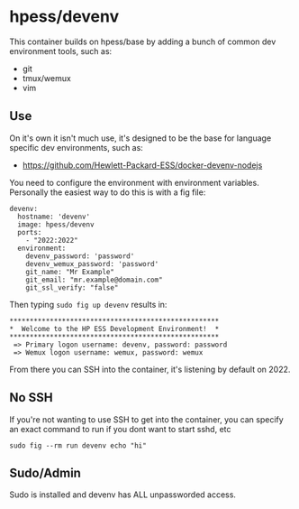# hpess/devenv
This container builds on hpess/base by adding a bunch of common dev environment tools, such as:
 - git
 - tmux/wemux
 - vim

## Use
On it's own it isn't much use, it's designed to be the base for language specific dev environments, such as: 
 - https://github.com/Hewlett-Packard-ESS/docker-devenv-nodejs

You need to configure the environment with environment variables.  Personally the easiest way to do this is with a fig file:
```
devenv:
  hostname: 'devenv'
  image: hpess/devenv
  ports:
    - "2022:2022"
  environment:
    devenv_password: 'password'
    devenv_wemux_password: 'password'
    git_name: "Mr Example"
    git_email: "mr.example@domain.com"
    git_ssl_verify: "false"
```
Then typing `sudo fig up devenv` results in:
```
****************************************************
*  Welcome to the HP ESS Development Environment!  *
****************************************************
 => Primary logon username: devenv, password: password
 => Wemux logon username: wemux, password: wemux
```
From there you can SSH into the container, it's listening by default on 2022.

## No SSH
If you're not wanting to use SSH to get into the container, you can specify an exact command to run if you dont want to start sshd, etc
```
sudo fig --rm run devenv echo "hi"
```

## Sudo/Admin
Sudo is installed and devenv has ALL unpassworded access.
